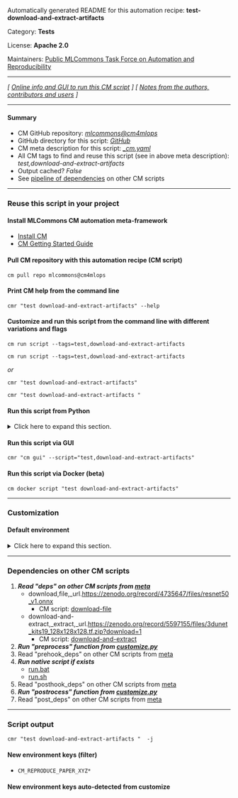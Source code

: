 Automatically generated README for this automation recipe: **test-download-and-extract-artifacts**

Category: **Tests**

License: **Apache 2.0**

Maintainers: [Public MLCommons Task Force on Automation and Reproducibility](https://github.com/mlcommons/ck/blob/master/docs/taskforce.md)

---
*[ [Online info and GUI to run this CM script](https://access.cknowledge.org/playground/?action=scripts&name=test-download-and-extract-artifacts,51dde7580b404b27) ] [ [Notes from the authors, contributors and users](README-extra.md) ]*

---
#### Summary

* CM GitHub repository: *[mlcommons@cm4mlops](https://github.com/mlcommons/cm4mlops/tree/dev)*
* GitHub directory for this script: *[GitHub](https://github.com/mlcommons/cm4mlops/tree/dev/script/test-download-and-extract-artifacts)*
* CM meta description for this script: *[_cm.yaml](_cm.yaml)*
* All CM tags to find and reuse this script (see in above meta description): *test,download-and-extract-artifacts*
* Output cached? *False*
* See [pipeline of dependencies](#dependencies-on-other-cm-scripts) on other CM scripts


---
### Reuse this script in your project

#### Install MLCommons CM automation meta-framework

* [Install CM](https://access.cknowledge.org/playground/?action=install)
* [CM Getting Started Guide](https://github.com/mlcommons/ck/blob/master/docs/getting-started.md)

#### Pull CM repository with this automation recipe (CM script)

```cm pull repo mlcommons@cm4mlops```

#### Print CM help from the command line

````cmr "test download-and-extract-artifacts" --help````

#### Customize and run this script from the command line with different variations and flags

`cm run script --tags=test,download-and-extract-artifacts`

`cm run script --tags=test,download-and-extract-artifacts `

*or*

`cmr "test download-and-extract-artifacts"`

`cmr "test download-and-extract-artifacts " `


#### Run this script from Python

<details>
<summary>Click here to expand this section.</summary>

```python

import cmind

r = cmind.access({'action':'run'
                  'automation':'script',
                  'tags':'test,download-and-extract-artifacts'
                  'out':'con',
                  ...
                  (other input keys for this script)
                  ...
                 })

if r['return']>0:
    print (r['error'])

```

</details>


#### Run this script via GUI

```cmr "cm gui" --script="test,download-and-extract-artifacts"```

#### Run this script via Docker (beta)

`cm docker script "test download-and-extract-artifacts" `

___
### Customization

#### Default environment

<details>
<summary>Click here to expand this section.</summary>

These keys can be updated via `--env.KEY=VALUE` or `env` dictionary in `@input.json` or using script flags.


</details>

___
### Dependencies on other CM scripts


  1. ***Read "deps" on other CM scripts from [meta](https://github.com/mlcommons/cm4mlops/tree/dev/script/test-download-and-extract-artifacts/_cm.yaml)***
     * download,file,_url.https://zenodo.org/record/4735647/files/resnet50_v1.onnx
       - CM script: [download-file](https://github.com/mlcommons/cm4mlops/tree/master/script/download-file)
     * download-and-extract,_extract,_url.https://zenodo.org/record/5597155/files/3dunet_kits19_128x128x128.tf.zip?download=1
       - CM script: [download-and-extract](https://github.com/mlcommons/cm4mlops/tree/master/script/download-and-extract)
  1. ***Run "preprocess" function from [customize.py](https://github.com/mlcommons/cm4mlops/tree/dev/script/test-download-and-extract-artifacts/customize.py)***
  1. Read "prehook_deps" on other CM scripts from [meta](https://github.com/mlcommons/cm4mlops/tree/dev/script/test-download-and-extract-artifacts/_cm.yaml)
  1. ***Run native script if exists***
     * [run.bat](https://github.com/mlcommons/cm4mlops/tree/dev/script/test-download-and-extract-artifacts/run.bat)
     * [run.sh](https://github.com/mlcommons/cm4mlops/tree/dev/script/test-download-and-extract-artifacts/run.sh)
  1. Read "posthook_deps" on other CM scripts from [meta](https://github.com/mlcommons/cm4mlops/tree/dev/script/test-download-and-extract-artifacts/_cm.yaml)
  1. ***Run "postrocess" function from [customize.py](https://github.com/mlcommons/cm4mlops/tree/dev/script/test-download-and-extract-artifacts/customize.py)***
  1. Read "post_deps" on other CM scripts from [meta](https://github.com/mlcommons/cm4mlops/tree/dev/script/test-download-and-extract-artifacts/_cm.yaml)

___
### Script output
`cmr "test download-and-extract-artifacts "  -j`
#### New environment keys (filter)

* `CM_REPRODUCE_PAPER_XYZ*`
#### New environment keys auto-detected from customize

